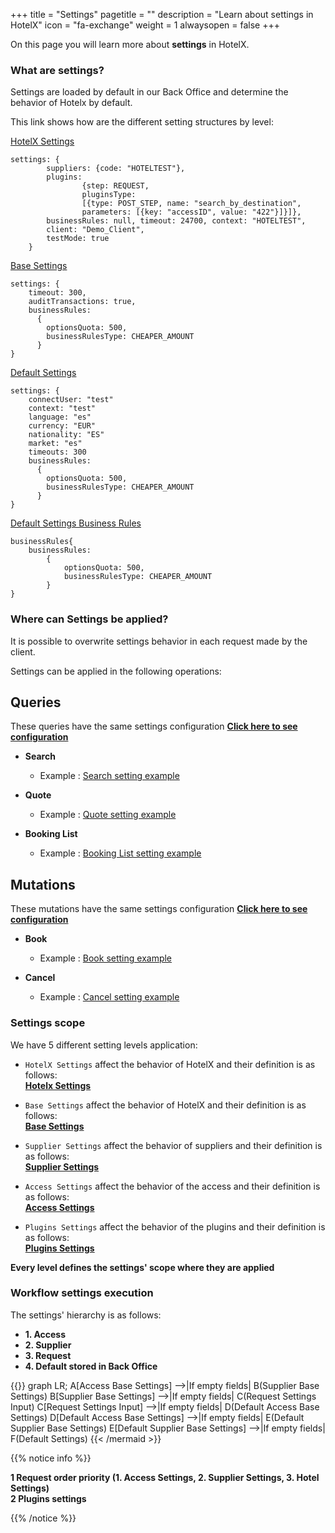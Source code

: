 +++
title = "Settings"
pagetitle = ""
description = "Learn about settings in HotelX"
icon = "fa-exchange"
weight = 1
alwaysopen = false
+++

On this page you will learn more about **settings** in HotelX. 

### What are settings?

Settings are loaded by default in our Back Office and determine the behavior of Hotelx by default.

This link shows how are the different setting structures by level: 

[HotelX Settings](/hotelx/reference/inputobjects/hotelsettingsinput/)

```
settings: {
        suppliers: {code: "HOTELTEST"}, 
        plugins: 
                {step: REQUEST, 
                pluginsType: 
                [{type: POST_STEP, name: "search_by_destination", 
                parameters: [{key: "accessID", value: "422"}]}]}, 
        businessRules: null, timeout: 24700, context: "HOTELTEST", 
        client: "Demo_Client", 
        testMode: true
    }
```

[Base Settings](/hotelx/reference/inputobjects/basesettingsinput/)

```
settings: {
    timeout: 300, 
    auditTransactions: true, 
    businessRules: 
      {
        optionsQuota: 500,
        businessRulesType: CHEAPER_AMOUNT
      }  
}
```

[Default Settings](/hotelx/reference/inputobjects/defaultsettingsinput/)

```
settings: {
    connectUser: "test"
    context: "test"
    language: "es"
    currency: "EUR"
    nationality: "ES"
    market: "es"
    timeouts: 300
    businessRules: 
      {
        optionsQuota: 500,
        businessRulesType: CHEAPER_AMOUNT
      }  
}
```

[Default Settings Business Rules](/hotelx/reference/inputobjects/businessrulesinput/)

```
businessRules{
    businessRules: 
        {
            optionsQuota: 500,
            businessRulesType: CHEAPER_AMOUNT
        }  
}
``` 

### Where can Settings be applied?

It is possible to overwrite settings behavior in each request made by the client.

Settings can be applied in the following operations:

## Queries

These queries have the same settings configuration [**Click here to see configuration**](/hotelx/reference/inputobjects/hotelsettingsinput/)

* **Search**

    * Example : [Search setting example](/hotelx/quickstart#search)

* **Quote**

    * Example : [Quote setting example](/hotelx/quickstart#quote)

* **Booking List**

    * Example : [Booking List setting example](/hotelx/quickstart#bookinglist)

## Mutations

These mutations have the same settings configuration [**Click here to see configuration**](/hotelx/reference/inputobjects/hotelsettingsinput/)

* **Book**

    * Example : [Book setting example](/hotelx/quickstart#book)

* **Cancel**

    * Example : [Cancel setting example](/hotelx/quickstart#cancel)

### Settings scope

We have 5 different setting levels application:

* `HotelX Settings` affect the behavior of HotelX and their definition is as follows:  
  [**Hotelx Settings**](/hotelx/reference/inputobjects/hotelbaseinput/)  

* `Base Settings` affect the behavior of HotelX and their definition is as follows:  
  [**Base Settings**](/hotelx/reference/inputobjects/settingsbaseinput/) 

* `Supplier Settings` affect the behavior of suppliers and their definition is as follows:  
  [**Supplier Settings**](/hotelx/reference/inputobjects/settingsbaseinput/)  

* `Access Settings` affect the behavior of the access and their definition is as follows:  
  [**Access Settings**](/hotelx/reference/inputobjects/settingsbaseinput/)  

* `Plugins Settings` affect the behavior of the plugins and their definition is as follows:  
  [**Plugins Settings**](/hotelx/reference/inputobjects/pluginstepinput/)  

**Every level defines the settings' scope where they are applied**

### Workflow settings execution 

The settings' hierarchy is as follows:

*   **1. Access**
*   **2. Supplier**
*   **3. Request**
*   **4. Default stored in Back Office**

{{<mermaid align="left">}}
graph LR;
    A[Access Base Settings] -->|If empty fields| B(Supplier Base Settings)
    B[Supplier Base Settings] -->|If empty fields| C(Request Settings Input)
    C[Request Settings Input] -->|If empty fields| D(Default Access Base Settings)
    D[Default Access Base Settings] -->|If empty fields| E(Default Supplier Base Settings)
    E[Default Supplier Base Settings] -->|If empty fields| F(Default Settings)
{{< /mermaid >}}

{{% notice info %}}

**1 Request order priority (1. Access Settings, 2. Supplier Settings, 3. Hotel Settings)**  
**2 Plugins settings**

{{% /notice %}}
